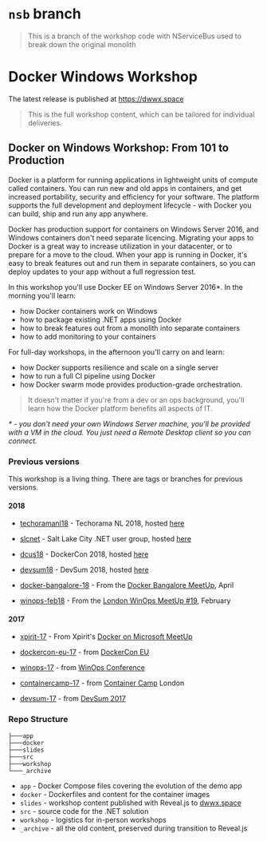 # `nsb` branch

> This is a branch of the workshop code with NServiceBus used to break down the original monolith

# Docker Windows Workshop

The latest release is published at https://dwwx.space

> This is the full workshop content, which can be tailored for individual deliveries.

## Docker on Windows Workshop: From 101 to Production

Docker is a platform for running applications in lightweight units of compute called containers. You can run new and old apps in containers, and get increased portability, security and efficiency for your software. The platform supports the full development and deployment lifecycle - with Docker you can build, ship and run any app anywhere.

Docker has production support for containers on Windows Server 2016, and Windows containers don't need separate licencing. Migrating your apps to Docker is a great way to increase utilization in your datacenter, or to prepare for a move to the cloud. When your app is running in Docker, it's easy to break features out and run them in separate containers, so you can deploy updates to your app without a full regression test.

In this workshop you'll use Docker EE on Windows Server 2016*. In the morning you'll learn:

- how Docker containers work on Windows
- how to package existing .NET apps using Docker
- how to break features out from a monolith into separate containers
- how to add monitoring to your containers

For full-day workshops, in the afternoon you'll carry on and learn:

- how Docker supports resilience and scale on a single server
- how to run a full CI pipeline using Docker
- how Docker swarm mode provides production-grade orchestration.

> It doesn't matter if you're from a dev or an ops background, you'll learn how the Docker platform benefits all aspects of IT.

_* - you don't need your own Windows Server machine, you'll be provided with a VM in the cloud. You just need a Remote Desktop client so you can connect._

### Previous versions

This workshop is a living thing. There are tags or branches for previous versions.

#### 2018

- [techoramanl18](https://github.com/sixeyed/docker-windows-workshop/tree/techoramanl18) - Techorama NL 2018, hosted [here](https://techoramanl18--dwwx.netlify.com) 

- [slcnet](https://github.com/sixeyed/docker-windows-workshop/tree/slcnet) - Salt Lake City .NET user group, hosted [here](https://slcnet--dwwx.netlify.com) 

- [dcus18](https://github.com/sixeyed/docker-windows-workshop/tree/dcus18) - DockerCon 2018, hosted [here](https://dcus18--dwwx.netlify.com) 

- [devsum18](https://github.com/sixeyed/docker-windows-workshop/tree/devsum18) - DevSum 2018, hosted [here](https://devsum18--dwwx.netlify.com) 

- [docker-bangalore-18](https://github.com/sixeyed/docker-windows-workshop/tree/docker-bangalore-18) - From the [Docker Bangalore MeetUp](https://www.meetup.com/Docker-Bangalore/events/249634763/), April

- [winops-feb18](https://github.com/sixeyed/docker-windows-workshop/tree/winops-feb18) - From the [London WinOps MeetUp #19](https://www.meetup.com/WinOps/events/247873979/), February

#### 2017

- [xpirit-17](https://github.com/sixeyed/docker-windows-workshop/tree/xpirit-17) - From Xpirit's [Docker on Microsoft MeetUp](https://www.meetup.com/Docker-with-Microsoft-Technologies/events/244448740)

- [dockercon-eu-17](https://github.com/sixeyed/docker-windows-workshop/tree/dockercon-eu-17) - from [DockerCon EU](https://europe-2017.dockercon.com)

- [winops-17](https://github.com/sixeyed/docker-windows-workshop/tree/winops-17) - from [WinOps Conference](https://www.winops.org/london/#dockerWS)

- [containercamp-17](https://github.com/sixeyed/docker-windows-workshop/tree/containercamp-17) - from [Container Camp](https://2017.container.camp/uk/) London

- [devsum-17](https://github.com/sixeyed/docker-windows-workshop/tree/devsum-17) - from [DevSum 2017](http://www.devsum.se/)


### Repo Structure

```
├───app
├───docker
├───slides
├───src
├───workshop
└───_archive
```

* `app` - Docker Compose files covering the evolution of the demo app
* `docker` - Dockerfiles and content for the container images
* `slides` - workshop content published with Reveal.js to [dwwx.space](https://dwwx.space)
* `src` - source code for the .NET solution
* `workshop` - logistics for in-person workshops
* `_archive` - all the old content, preserved during transition to Reveal.js
